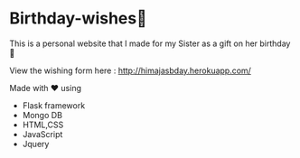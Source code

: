 # Birthday-wishes🎉

This is a personal website that I made for my Sister as a gift on her birthday🎁

View the wishing form here : http://himajasbday.herokuapp.com/

Made with ❤️ using

- Flask framework
- Mongo DB
- HTML,CSS
- JavaScript
- Jquery
